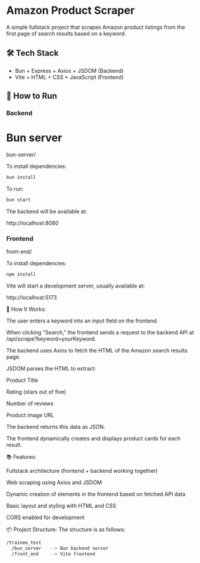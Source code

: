 # Amazon Product Scraper

A simple fullstack project that scrapes Amazon product listings from the first page of search results based on a keyword.

## 🛠️ Tech Stack

- Bun + Express + Axios + JSDOM (Backend)
- Vite + HTML + CSS + JavaScript (Frontend)

## 🚀 How to Run

### Backend

# Bun server
bun-server/

To install dependencies:

```bash
bun install
```

To run:

```bash
bun start
```

The backend will be available at:

http://localhost:8080


### Frontend  
front-end/

To install dependencies:

```bash
npm install
```
Vite will start a development server, usually available at:

 http://localhost:5173

🧪 How It Works:

The user enters a keyword into an input field on the frontend.

When clicking "Search," the frontend sends a request to the backend API at /api/scrape?keyword=yourKeyword.

The backend uses Axios to fetch the HTML of the Amazon search results page.

JSDOM parses the HTML to extract:

Product Title

Rating (stars out of five)

Number of reviews

Product image URL

The backend returns this data as JSON.

The frontend dynamically creates and displays product cards for each result.

📚 Features:

Fullstack architecture (frontend + backend working together)

Web scraping using Axios and JSDOM

Dynamic creation of elements in the frontend based on fetched API data

Basic layout and styling with HTML and CSS

CORS enabled for development

📦 Project Structure:
The structure is as follows:

```bash
/trainee_test
  /bun_server   --> Bun backend server
  /front_end    --> Vite frontend

```